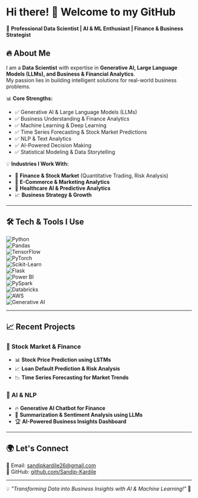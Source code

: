 # Hi there! 👋 Welcome to my GitHub  
🚀 **Professional Data Scientist | AI & ML Enthusiast | Finance & Business Strategist**  

## 🔥 About Me  
I am a **Data Scientist** with expertise in **Generative AI, Large Language Models (LLMs), and Business & Financial Analytics**.  
My passion lies in building intelligent solutions for real-world business problems.  

📊 **Core Strengths:**  
- ✅ Generative AI & Large Language Models (LLMs)  
- ✅ Business Understanding & Finance Analytics  
- ✅ Machine Learning & Deep Learning  
- ✅ Time Series Forecasting & Stock Market Predictions  
- ✅ NLP & Text Analytics  
- ✅ AI-Powered Decision Making  
- ✅ Statistical Modeling & Data Storytelling  

💡 **Industries I Work With:**  
- 🏦 **Finance & Stock Market** (Quantitative Trading, Risk Analysis)  
- 🛒 **E-Commerce & Marketing Analytics**  
- 🏥 **Healthcare AI & Predictive Analytics**  
- 📈 **Business Strategy & Growth**  

---

## 🛠️ Tech & Tools I Use  
![Python](https://img.shields.io/badge/Python-3776AB?style=for-the-badge&logo=python&logoColor=white)  
![Pandas](https://img.shields.io/badge/Pandas-150458?style=for-the-badge&logo=pandas&logoColor=white)  
![TensorFlow](https://img.shields.io/badge/TensorFlow-FF6F00?style=for-the-badge&logo=tensorflow&logoColor=white)  
![PyTorch](https://img.shields.io/badge/PyTorch-EE4C2C?style=for-the-badge&logo=pytorch&logoColor=white)  
![Scikit-Learn](https://img.shields.io/badge/Scikit--Learn-F7931E?style=for-the-badge&logo=scikit-learn&logoColor=white)  
![Flask](https://img.shields.io/badge/Flask-000000?style=for-the-badge&logo=flask&logoColor=white)  
![Power BI](https://img.shields.io/badge/Power%20BI-F2C811?style=for-the-badge&logo=power-bi&logoColor=white)  
![PySpark](https://img.shields.io/badge/PySpark-FF9900?style=for-the-badge&logo=apachespark&logoColor=white)  
![Databricks](https://img.shields.io/badge/Databricks-EA4C89?style=for-the-badge&logo=databricks&logoColor=white)  
![AWS](https://img.shields.io/badge/AWS-FF9900?style=for-the-badge&logo=amazonaws&logoColor=white)  
![Generative AI](https://img.shields.io/badge/Generative%20AI-007ACC?style=for-the-badge&logo=ai&logoColor=white)  


---

## 📈 Recent Projects  
### 🏦 Stock Market & Finance  
- 📊 **Stock Price Prediction using LSTMs**  
- 📈 **Loan Default Prediction & Risk Analysis**  
- 📉 **Time Series Forecasting for Market Trends**  

### 🤖 AI & NLP  
- 🔥 **Generative AI Chatbot for Finance**  
- 📄 **Summarization & Sentiment Analysis using LLMs**  
- 🏆 **AI-Powered Business Insights Dashboard**  

---

## 🌍 Let's Connect  
📧 Email: [sandipkardile26@gmail.com](mailto:sandipkardile26@gmail.com)  
🚀 GitHub: [github.com/Sandip-Kardile](https://github.com/Sandip-Kardile)  

---
💡 *"Transforming Data into Business Insights with AI & Machine Learning!"* 🚀  
